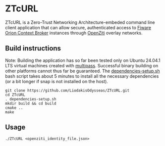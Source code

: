 # **ZTcURL**

ZTcURL is a Zero-Trust Networking Architecture-embeded command line client application that can allow secure, authenticated access to [Fiware Orion Context Broker](https://github.com/telefonicaid/fiware-orion) instances through [OpenZiti](https://openziti.io/) overlay networks.

## **Build instructions**

Note: Building the application has so far been tested only on Ubuntu 24.04.1 LTS virtual machines created with [multipass](https://multipass.run/). Successful binary building on other platforms cannot thus far be guaranteed. The [dependencies-setup.sh](https://github.com/LiodakisOdysseas/ZTcURL/blob/master/dependencies-setup.sh) bash script takes about 5 minutes to install all the necessary dependencies (or a bit longer if snap is not installed on the host). 
```
git clone https://github.com/LiodakisOdysseas/ZTcURL.git
cd ZTcURL
. dependencies-setup.sh
mkdir build && cd build
cmake ..
make
```

## **Usage**
```
./ZTcURL <openziti_identity_file.json>

